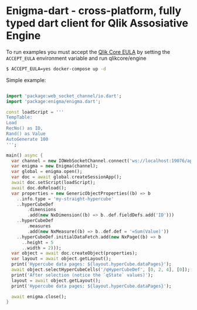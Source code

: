 # Enigma-dart - cross-platform, fully typed dart client for Qlik Assosiative Engine

To run examples you must accept the [Qlik Core EULA](https://qlikcore.com/beta/) by setting the `ACCEPT_EULA` environment variable and run qlikcore/engine 

```sh
$ ACCEPT_EULA=yes docker-compose up -d
```

Simple example: 

``` Dart

import 'package:web_socket_channel/io.dart';
import 'package:enigma/enigma.dart';

const loadScript = '''
TempTable:
Load
RecNo() as ID,
Rand() as Value
AutoGenerate 100
''';

main() async {  
  var channel = new IOWebSocketChannel.connect('ws://localhost:19076/app');
  var enigma = new Enigma(channel);
  var global = enigma.open();
  var doc = await global.createSessionApp();
  await doc.setScript(loadScript);
  await doc.doReload();
  var properties = new GenericObjectProperties((b) => b
    ..info.type = 'my-straight-hypercube'
    ..hyperCubeDef
        .dimensions
        .add(new NxDimension((b) => b..def.fieldDefs.add('ID')))
    ..hyperCubeDef
        .measures
        .add(new NxMeasure((b) => b..def.def = '=Sum(Value)'))
    ..hyperCubeDef.initialDataFetch.add(new NxPage((b) => b
      ..height = 5
      ..width = 2)));
  var object = await doc.createObject(properties);
  var layout = await object.getLayout();
  print('Hypercube data pages: ${layout.hyperCube.dataPages}');
  await object.selectHyperCubeCells('/qHyperCubeDef', [0, 2, 4], [0]);
  print('After selection (notice the `qState` values)');
  layout = await object.getLayout();
  print('Hypercube data pages: ${layout.hyperCube.dataPages}');

  await enigma.close();
}

```